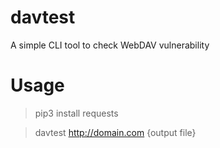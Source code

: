 # davtest
A simple CLI tool to check WebDAV vulnerability

# Usage
> pip3 install requests

> davtest http://domain.com {output file}

